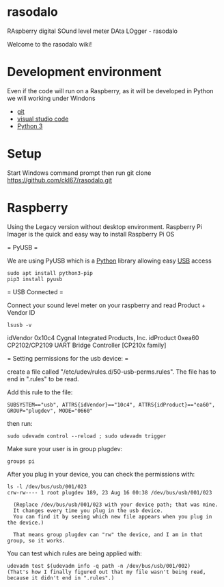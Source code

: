 # rasodalo
RAspberry digital SOund level meter DAta LOgger - rasodalo

Welcome to the rasodalo wiki!

# Development environment

Even if the code will run on a Raspberry, as it will be developed in Python we will working under Windons 
* [git](https://git-scm.com/download/win)
* [visual studio code](https://code.visualstudio.com/)
* [Python 3](https://www.python.org/downloads/)

# Setup

Start Windows command prompt then run
    git clone https://github.com/ckl67/rasodalo.git

# Raspberry 

Using the Legacy version without desktop environment.
Raspberry Pi Imager is the quick and easy way to install Raspberry Pi OS 
 
= PyUSB =

We are using PyUSB which is a [Python](http://www.python.org/) library allowing easy [USB](http://www.usb.org/) access

    sudo apt install python3-pip
    pip3 install pyusb

= USB Connected =

Connect your sound level meter on your raspberry and read Product + Vendor ID

    lsusb -v

   idVendor           0x10c4 Cygnal Integrated Products, Inc.
   idProduct          0xea60 CP2102/CP2109 UART Bridge Controller [CP210x family]

= Setting permissions for the usb device: =

create a file called "/etc/udev/rules.d/50-usb-perms.rules". 
The file has to end in ".rules" to be read.

Add this rule to the file:

    SUBSYSTEM=="usb", ATTRS{idVendor}=="10c4", ATTRS{idProduct}=="ea60", GROUP="plugdev", MODE="0660"

then run:

    sudo udevadm control --reload ; sudo udevadm trigger

Make sure your user is in group plugdev:

    groups pi

After you plug in your device, you can check the permissions with:

    ls -l /dev/bus/usb/001/023
    crw-rw---- 1 root plugdev 189, 23 Aug 16 00:38 /dev/bus/usb/001/023

      (Replace /dev/bus/usb/001/023 with your device path; that was mine. 
      It changes every time you plug in the usb device. 
      You can find it by seeing which new file appears when you plug in the device.)

      That means group plugdev can "rw" the device, and I am in that group, so it works.

You can test which rules are being applied with:

    udevadm test $(udevadm info -q path -n /dev/bus/usb/001/002)
    (That's how I finally figured out that my file wasn't being read, because it didn't end in ".rules".)
